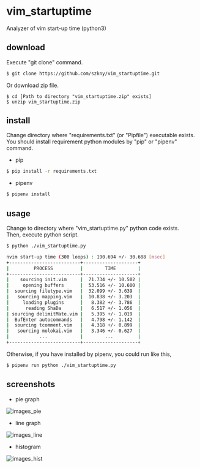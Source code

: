 # vim_startuptime
Analyzer of vim start-up time (python3)  

## download
Execute "git clone" command.  
```bash
$ git clone https://github.com/szkny/vim_startuptime.git
```
Or download zip file.  
```bash:bash
$ cd [Path to directory "vim_startuptime.zip" exists]
$ unzip vim_startuptime.zip
```

## install

Change directory where "requirements.txt" (or "Pipfile") executable exists.  
You should install requirement python modules by "pip" or "pipenv" command.  

- pip

```bash
$ pip install -r requirements.txt
```

- pipenv

```bash
$ pipenv install
```

## usage
Change to directory where "vim_startuptime.py" python code exists.  
Then, execute python script.  
```bash
$ python ./vim_startuptime.py

nvim start-up time (300 loops) : 190.694 +/- 30.688 [msec]
+--------------------------+--------------------+
|         PROCESS          |        TIME        |
+--------------------------+--------------------+
|    sourcing init.vim     |  71.734 +/- 10.502 |
|     opening buffers      |  53.516 +/- 10.600 |
|  sourcing filetype.vim   |  32.099 +/- 3.639  |
|   sourcing mapping.vim   |  10.838 +/- 3.203  |
|     loading plugins      |   8.382 +/- 3.786  |
|      reading ShaDa       |   6.517 +/- 1.056  |
| sourcing delimitMate.vim |   5.395 +/- 1.019  |
|  BufEnter autocommands   |   4.798 +/- 1.142  |
|  sourcing tcomment.vim   |   4.318 +/- 0.899  |
|   sourcing molokai.vim   |   3.346 +/- 0.627  |
|           ...            |        ...         |
+--------------------------+--------------------+
```

Otherwise, if you have installed by pipenv, you could run like this,  
```bash
$ pipenv run python ./vim_startuptime.py
```

## screenshots

- pie graph

![images_pie](https://github.com/szkny/vim_startuptime/wiki/images/vim_start-up_time_pie.png)

- line graph

![images_line](https://github.com/szkny/vim_startuptime/wiki/images/vim_start-up_time_line.png)

- histogram

![images_hist](https://github.com/szkny/vim_startuptime/wiki/images/vim_start-up_time_hist.png)
